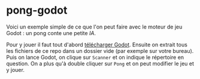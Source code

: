 # pong-godot
Voici un exemple simple de ce que l'on peut faire avec le moteur de jeu Godot : un pong conte une petite *IA*.

Pour y jouer il faut tout d'abord [télécharger Godot](https://godotengine.org/download/). Ensuite on extrait tous les fichiers de ce repo dans un dossier vide (par exemple sur votre bureau). Puis on lance Godot, on clique sur `Scanner` et on indique le répertoire en question. On a plus qu'à double cliquer sur `Pong` et on peut modifier le jeu et y jouer.
